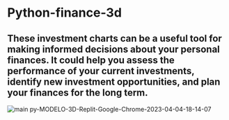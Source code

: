 # Python-finance-3d
## These investment charts can be a useful tool for making informed decisions about your personal finances. It could help you assess the performance of your current investments, identify new investment opportunities, and plan your finances for the long term.
![main py-MODELO-3D-Replit-Google-Chrome-2023-04-04-18-14-07](https://user-images.githubusercontent.com/110793035/229877664-70599fae-1353-4d10-b4f5-4dfdb5fad380.gif)
